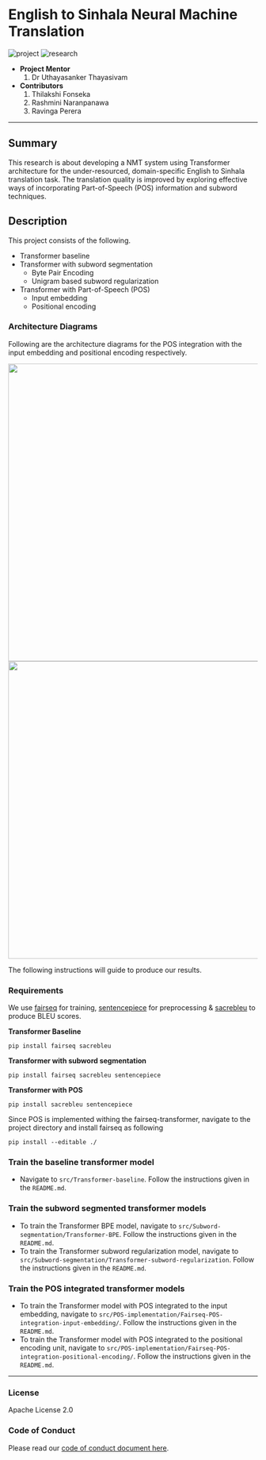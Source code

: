# English to Sinhala Neural Machine Translation

![project] ![research]



- <b>Project Mentor</b>
    1. Dr Uthayasanker Thayasivam
- <b>Contributors</b>
    1. Thilakshi Fonseka
    2. Rashmini Naranpanawa
    3. Ravinga Perera

---

## Summary

This research is about developing a NMT system using Transformer architecture for the under-resourced, domain-specific English to Sinhala translation task. The translation quality is improved by exploring effective ways of incorporating Part-of-Speech (POS) information and subword techniques.

## Description

This project consists of the following.

- Transformer baseline 
- Transformer with subword segmentation 
    - Byte Pair Encoding
    - Unigram based subword regularization
- Transformer with Part-of-Speech (POS) 
    - Input embedding
    - Positional encoding
    
### Architecture Diagrams

Following are the architecture diagrams for the POS integration with the input embedding and positional encoding respectively.

<p align="center">
<img src="https://github.com/aaivu/aaivu-machine-trans-eng-sin/blob/master/docs/images/Architecture-diagram-pos-integration-input-embedding.jpg" width="600">
<img src="https://github.com/aaivu/aaivu-machine-trans-eng-sin/blob/master/docs/images/Architecture-diagram-pos-integration-positional-encoding.jpg" width="600">
</p>

The following instructions will guide to produce our results. 

### Requirements

We use [fairseq](https://github.com/pytorch/fairseq) for training, [sentencepiece](https://github.com/google/sentencepiece) for preprocessing & [sacrebleu](https://github.com/mjpost/sacrebleu) to produce BLEU scores.

**Transformer Baseline**

```
pip install fairseq sacrebleu 
```

**Transformer with subword segmentation**

```
pip install fairseq sacrebleu sentencepiece
```

**Transformer with POS**

```
pip install sacrebleu sentencepiece
```
Since POS is implemented withing the fairseq-transformer, navigate to the project directory and install fairseq as following

```
pip install --editable ./
```

### Train the baseline transformer model 

- Navigate to `src/Transformer-baseline`. Follow the instructions given in the `README.md`.

### Train the subword segmented transformer models 

- To train the Transformer BPE model, navigate to `src/Subword-segmentation/Transformer-BPE`. Follow the instructions given in the `README.md`.
- To train the Transformer subword regularization model, navigate to `src/Subword-segmentation/Transformer-subword-regularization`. Follow the instructions given in the `README.md`.

### Train the POS integrated transformer models

- To train the Transformer model with POS integrated to the input embedding, navigate to `src/POS-implementation/Fairseq-POS-integration-input-embedding/`. Follow the instructions given in the `README.md`.
- To train the Transformer model with POS integrated to the positional encoding unit, navigate to `src/POS-implementation/Fairseq-POS-integration-positional-encoding/`. Follow the instructions given in the `README.md`.
---

### License

Apache License 2.0

### Code of Conduct

Please read our [code of conduct document here](https://github.com/aaivu/aaivu-introduction/blob/master/docs/code_of_conduct.md).

[project]: https://img.shields.io/badge/-Project-blue
[research]: https://img.shields.io/badge/-Research-yellowgreen

